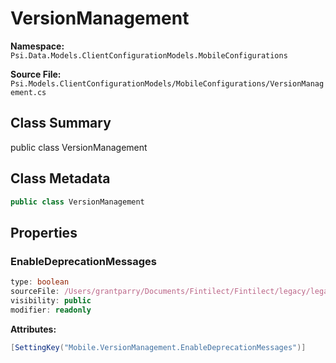 # VersionManagement

**Namespace:** `Psi.Data.Models.ClientConfigurationModels.MobileConfigurations`

**Source File:** `Psi.Models.ClientConfigurationModels/MobileConfigurations/VersionManagement.cs`

## Class Summary

public class VersionManagement

## Class Metadata

```typescript
public class VersionManagement
```

## Properties

### EnableDeprecationMessages

```typescript
type: boolean
sourceFile: /Users/grantparry/Documents/Fintilect/Fintilect/legacy/legacy-apis/Psi.Models.ClientConfigurationModels/MobileConfigurations/VersionManagement.cs
visibility: public
modifier: readonly
```

**Attributes:**
```csharp
[SettingKey("Mobile.VersionManagement.EnableDeprecationMessages")]
```
